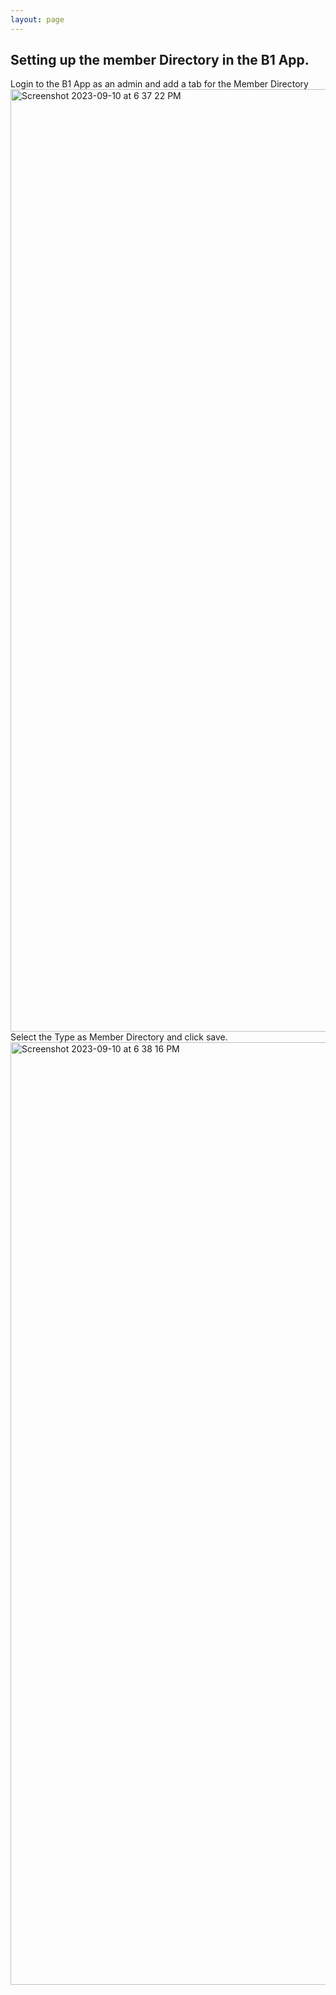 ```yaml
---
layout: page
---
```


## Setting up the member Directory in the B1 App.

Login to the B1 App as an admin and add a tab for the Member Directory
<img width="1508" alt="Screenshot 2023-09-10 at 6 37 22 PM" src="https://github.com/LiveChurchSolutions/ChurchAppsSupport/assets/65249159/6acf5b40-83dd-4e75-ab41-e70d5139cfdf">
Select the Type as Member Directory and click save.
<img width="1508" alt="Screenshot 2023-09-10 at 6 38 16 PM" src="https://github.com/LiveChurchSolutions/ChurchAppsSupport/assets/65249159/3d6a2e15-a8e9-4595-914d-7dbb6dae39c0">
